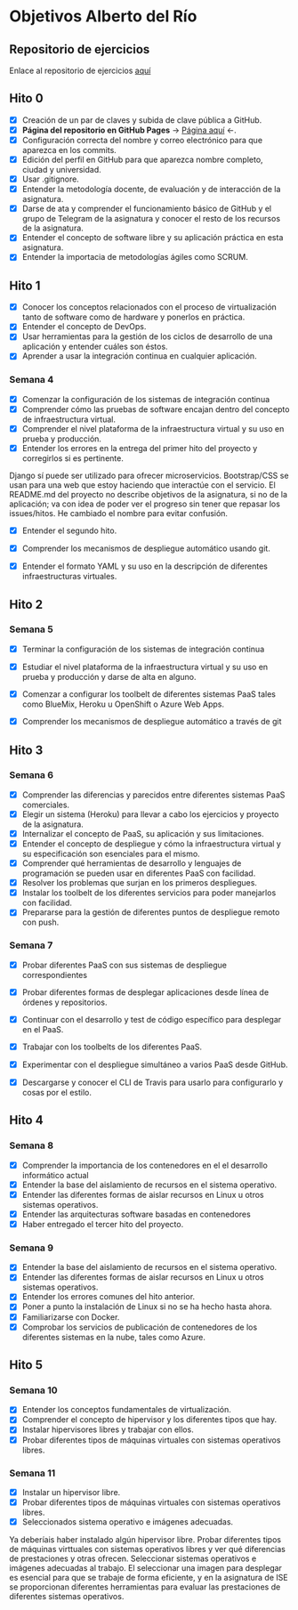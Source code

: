 # Objetivos Alberto del Río

## Repositorio de ejercicios
Enlace al repositorio de ejercicios [aquí](https://github.com/berbus/ejerciciosIV/)

## Hito 0
- [X] Creación de un par de claves y subida de clave pública a GitHub.
- [X] **Página del repositorio en GitHub Pages** \-> [Página aquí](https://berbus.github.io/proyectoIV/) <\-.
- [X] Configuración correcta del nombre y correo electrónico para que aparezca en los commits.
- [X] Edición del perfil en GitHub para que aparezca nombre completo, ciudad y universidad.
- [X] Usar .gitignore.
- [X] Entender la metodología docente, de evaluación y de interacción de la asignatura.
- [X] Darse de ata y comprender el funcionamiento básico de GitHub y el grupo de Telegram de la asignatura y conocer el resto de los recursos de la asignatura.
- [X] Entender el concepto de software libre y su aplicación práctica en esta asignatura.
- [X] Entender la importacia de metodologías ágiles como SCRUM.

## Hito 1
- [X] Conocer los conceptos relacionados con el proceso de virtualización tanto de software como de hardware y ponerlos en práctica.
- [X] Entender el concepto de DevOps.
- [X] Usar herramientas para la gestión de los ciclos de desarrollo de una aplicación y entender cuáles son éstos.
- [X] Aprender a usar la integración continua en cualquier aplicación.

### Semana 4
- [X] Comenzar la configuración de los sistemas de integración continua
- [X] Comprender cómo las pruebas de software encajan dentro del concepto de infraestructura virtual.
- [X] Comprender el nivel plataforma de la infraestructura virtual y su uso en prueba y producción.
- [X] Entender los errores en la entrega del primer hito del proyecto y corregirlos si es pertinente.

Django sí puede ser utilizado para ofrecer microservicios.
Bootstrap/CSS se usan para una web que estoy haciendo que interactúe con el servicio.
El README.md del proyecto no describe objetivos de la asignatura, si no de la aplicación; va con idea de poder ver el progreso sin tener que repasar los issues/hitos. He cambiado el nombre para evitar confusión.

- [X] Entender el segundo hito.
- [X] Comprender los mecanismos de despliegue automático usando git.
- [X] Entender el formato YAML y su uso en la descripción de diferentes infraestructuras virtuales.


## Hito 2
### Semana 5

- [X] Terminar la configuración de los sistemas de integración continua
- [X] Estudiar el nivel plataforma de la infraestructura virtual y su uso en prueba y producción y darse de alta en alguno.
- [X] Comenzar a configurar los toolbelt de diferentes sistemas PaaS tales como BlueMix, Heroku u OpenShift o Azure Web Apps.
- [X] Comprender los mecanismos de despliegue automático a través de git


## Hito 3
### Semana 6
- [X] Comprender las diferencias y parecidos entre diferentes sistemas PaaS comerciales.
- [X] Elegir un sistema (Heroku) para llevar a cabo los ejercicios y proyecto de la asignatura.
- [X] Internalizar el concepto de PaaS, su aplicación y sus limitaciones.
- [X] Entender el concepto de despliegue y cómo la infraestructura virtual y su especificación son esenciales para el mismo.
- [X] Comprender qué herramientas de desarrollo y lenguajes de programación se pueden usar en diferentes PaaS con facilidad.
- [X] Resolver los problemas que surjan en los primeros despliegues.
- [X] Instalar los toolbelt de los diferentes servicios para poder manejarlos con facilidad.
- [X] Prepararse para la gestión de diferentes puntos de despliegue remoto con push.

### Semana 7
- [X] Probar diferentes PaaS con sus sistemas de despliegue correspondientes
- [X] Probar diferentes formas de desplegar aplicaciones desde línea de órdenes y repositorios.
- [X] Continuar con el desarrollo y test de código específico para desplegar en el PaaS.
- [X] Trabajar con los toolbelts de los diferentes PaaS.
- [X] Experimentar con el despliegue simultáneo a varios PaaS desde GitHub.
- [X] Descargarse y conocer el CLI de Travis para usarlo para configurarlo y cosas por el estilo.


## Hito 4
### Semana 8
- [X] Comprender la importancia de los contenedores en el el desarrollo informático actual
- [X] Entender la base del aislamiento de recursos en el sistema operativo.
- [X] Entender las diferentes formas de aislar recursos en Linux u otros sistemas operativos.
- [X] Entender las arquitecturas software basadas en contenedores
- [X] Haber entregado el tercer hito del proyecto.

### Semana 9
- [X] Entender la base del aislamiento de recursos en el sistema operativo.
- [X] Entender las diferentes formas de aislar recursos en Linux u otros sistemas operativos.
- [X] Entender los errores comunes del hito anterior.
- [X] Poner a punto la instalación de Linux si no se ha hecho hasta ahora.
- [X] Familiarizarse con Docker.
- [X] Comprobar los servicios de publicación de contenedores de los diferentes sistemas en la nube, tales como Azure.

## Hito 5
### Semana 10
- [X] Entender los conceptos fundamentales de virtualización.
- [X] Comprender el concepto de hipervisor y los diferentes tipos que hay.
- [X] Instalar hipervisores libres y trabajar con ellos.
- [X] Probar diferentes tipos de máquinas virtuales con sistemas operativos libres.

### Semana 11
- [X] Instalar un hipervisor libre.
- [X] Probar diferentes tipos de máquinas virtuales con sistemas operativos libres.
- [X] Seleccionados sistema operativo e imágenes adecuadas.

Ya deberíais haber instalado algún hipervisor libre.
    Probar diferentes tipos de máquinas virttuales con sistemas operativos libres y ver qué diferencias de prestaciones y otras ofrecen.
    Seleccionar sistemas operativos e imágenes adecuadas al trabajo. El seleccionar una imagen para desplegar es esencial para que se trabaje de forma eficiente, y en la asignatura de ISE se proporcionan diferentes herramientas para evaluar las prestaciones de diferentes sistemas operativos.
